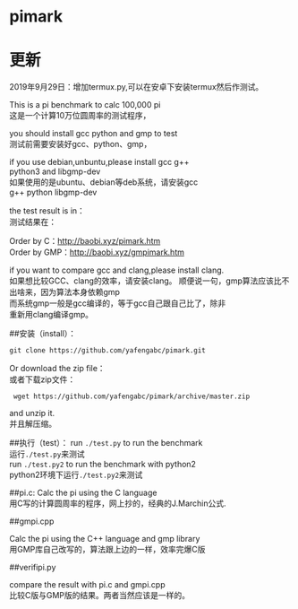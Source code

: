 # pimark
# 更新
2019年9月29日：增加termux.py,可以在安卓下安装termux然后作测试。

This is a pi benchmark to calc 100,000 pi  
这是一个计算10万位圆周率的测试程序，

you should install gcc python and gmp to test  
测试前需要安装好gcc、python、gmp，   

if you use debian,unbuntu,please install gcc g++  
 python3 and libgmp-dev   
如果使用的是ubuntu、debian等deb系统，请安装gcc   
g++ python libgmp-dev   

the test result is in：   
测试结果在：   

Order by C：<http://baobi.xyz/pimark.htm>   
Order by GMP：<http://baobi.xyz/gmpimark.htm>   

if you want to compare gcc and clang,please install clang.  
如果想比较GCC、clang的效率，请安装clang。
顺便说一句，gmp算法应该比不出啥来，因为算法本身依赖gmp  
而系统gmp一般是gcc编译的，等于gcc自己跟自己比了，除非  
重新用clang编译gmp。

##安装（install）：

`git clone https://github.com/yafengabc/pimark.git`

Or download the zip file：  
或者下载zip文件：

` wget https://github.com/yafengabc/pimark/archive/master.zip`

and unzip it.  
并且解压缩。

##执行（test）：
run `./test.py` to run the benchmark  
运行`./test.py`来测试  
run `./test.py2` to run the benchmark with python2  
python2环境下运行`./test.py2`来测试  

##pi.c:
Calc the pi using the C language  
用C写的计算圆周率的程序，网上抄的，经典的J.Marchin公式.

##gmpi.cpp

Calc the pi using the C++ language and gmp library  
用GMP库自己改写的，算法跟上边的一样，效率完爆C版

##verifipi.py

compare the result with pi.c and gmpi.cpp  
比较C版与GMP版的结果。两者当然应该是一样的。
